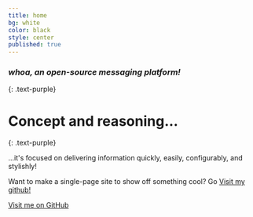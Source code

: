 ```yaml
---
title: home
bg: white
color: black
style: center
published: true
---
```


### *whoa, an open-source messaging platform!*
{: .text-purple}

<span class="fa-stack subtlecircle" style="font-size:100px; background:rgba(255,166,0,0.1)">
  <i class="fa fa-circle fa-stack-2x text-white"></i>
  <i class="fa fa-bicycle fa-stack-1x text-orange"></i>
</span>

# Concept and reasoning...
{: .text-purple}


…it's focused on delivering information quickly, easily, configurably, and stylishly!

Want to make a single-page site to show off something cool? Go [Visit my github!](https://github.com/gvenez)

<span id="forkongithub">
  <a href="{{ site.source_link }}" class="bg-blue">
    Visit me on GitHub
  </a>
</span>